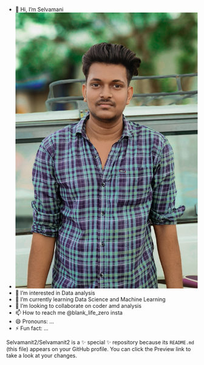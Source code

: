 - 👋 Hi, I’m Selvamani
- ![selvamanit2](https://github.com/Selvamanit2/Selvamanit2/blob/main/WhatsApp%20Image%202025-02-22%20at%201.53.33%20PM.jpeg?raw=true)
- 👀 I’m interested in Data analysis
- 🌱 I’m currently learning Data Science and Machine Learning
- 💞️ I’m looking to collaborate on coder amd analysis
- 📫 How to reach me @blank_life_zero insta
- 😄 Pronouns: ...
- ⚡ Fun fact: ...


Selvamanit2/Selvamanit2 is a ✨ special ✨ repository because its `README.md` (this file) appears on your GitHub profile.
You can click the Preview link to take a look at your changes.
